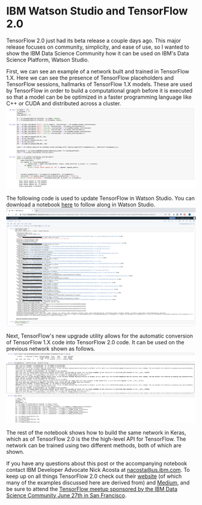 # IBM Watson Studio and TensorFlow 2.0

TensorFlow 2.0 just had its beta release a couple days ago. This major release focuses on community, simplicity, and ease of use, so I wanted to show the IBM Data Science Community how it can be used on IBM's Data Science Platform, Watson Studio.

First, we can see an example of a network built and trained in TensorFlow 1.X. Here we can see the presence of TensorFlow placeholders and TensorFlow sessions, hallmarks of TensorFlow 1.X models. These are used by TensorFlow in order to build a computational graph before it is executed so that a model can be be optimized in a faster programming language like C++ or CUDA and distributed across a cluster.
<img src="images/tf1.png">

The following code is used to update TensorFlow in Watson Studio. You can download a notebook [here](https://github.com/PubChimps/tf2/blob/master/tf2wswalkthrough.ipynb) to follow along in Watson Studio. 
<img src="images/tf2install.png">

Next, TensorFlow's new upgrade utility allows for the automatic conversion of TensorFlow 1.X code into TensorFlow 2.0 code. It can be used on the previous network shown as follows.
<img src="images/nbscripting.png">

The rest of the notebook shows how to build the same network in Keras, which as of TensorFlow 2.0 is the the high-level API for TensorFlow. The network can be trained using two different methods, both of which are shown.

If you have any questions about this post or the accompanying notebook contact IBM Developer Advocate Nick Acosta at nacosta@us.ibm.com. To keep up on all things TensorFlow 2.0 check out their [website](https://www.tensorflow.org/beta) (of which many of the examples discussed here are derived from) and [Medium](https://medium.com/tensorflow), and be sure to attend the [TensorFlow meetup sponsored by the IBM Data Science Community June 27th in San Francisco](https://www.meetup.com/Advanced-Spark-and-TensorFlow-Meetup/events/261787740/).

